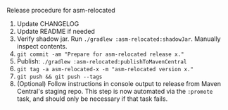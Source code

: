 Release procedure for asm-relocated

1. Update CHANGELOG
1. Update README if needed
1. Verify shadow jar. Run `./gradlew :asm-relocated:shadowJar`. Manually inspect contents.
1. `git commit -am "Prepare for asm-relocated release x."`
1. Publish: `./gradlew :asm-relocated:publishToMavenCentral`
1. `git tag -a asm-relocated-x -m "asm-relocated version x."`
1. `git push && git push --tags`
1. (Optional) Follow instructions in console output to release from Maven Central's staging repo.
   This step is now automated via the `:promote` task, and should only be necessary if that task
   fails.
